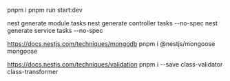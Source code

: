 pnpm i
pnpm run start:dev


nest generate module tasks
nest generate controller tasks --no-spec
nest generate service tasks --no-spec

https://docs.nestjs.com/techniques/mongodb
pnpm i @nestjs/mongoose mongoose

https://docs.nestjs.com/techniques/validation
pnpm i --save class-validator class-transformer


